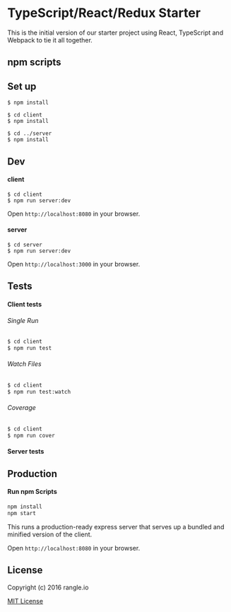 
# TypeScript/React/Redux Starter

This is the initial version of our starter project using React, TypeScript and Webpack to tie it all together.

## npm scripts

Set up
--------------------
```
$ npm install

$ cd client
$ npm install

$ cd ../server
$ npm install
```

Dev
--------------------
#### client
```
$ cd client
$ npm run server:dev
```
Open `http://localhost:8080` in your browser.

#### server
```
$ cd server
$ npm run server:dev
```
Open `http://localhost:3000` in your browser.


Tests
------------------
#### Client tests
###### Single Run
```bash
$ cd client
$ npm run test
```

###### Watch Files
```bash
$ cd client
$ npm run test:watch
```

###### Coverage
```bash
$ cd client
$ npm run cover
```

#### Server tests


Production
-----------------------
#### Run npm Scripts
```bash
npm install
npm start
```

This runs a production-ready express server that serves up a bundled and
minified version of the client.

Open `http://localhost:8080` in your browser.


License
-----------------------
Copyright (c) 2016 rangle.io

[MIT License][MIT]

[MIT]: ./LICENSE "Mit License"
